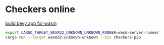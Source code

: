 # Checkers online

[build bevy app for wasm](https://bevy-cheatbook.github.io/platforms/wasm.html)

```bash
export CARGO_TARGET_WASM32_UNKNOWN_UNKNOWN_RUNNER=wasm-server-runner
cargo run --target wasm32-unknown-unknown --bin checkers-p2p
```